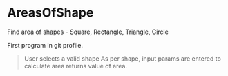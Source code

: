 # AreasOfShape
Find area of shapes - Square, Rectangle, Triangle, Circle

First program in git profile.
> User selects a valid shape
> As per shape, input params are entered to calculate area
> returns value of area.
